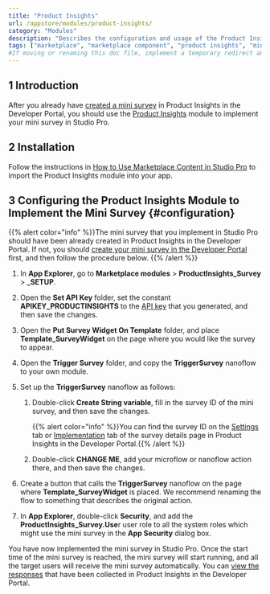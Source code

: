 ```yaml
---
title: "Product Insights"
url: /appstore/modules/product-insights/
category: "Modules"
description: "Describes the configuration and usage of the Product Insights module, which is available in the Mendix Marketplace."
tags: ["marketplace", "marketplace component", "product insights", "mini survey"]
#If moving or renaming this doc file, implement a temporary redirect and let the respective team know they should update the URL in the product. See Mapping to Products for more details. 
---
```


## 1 Introduction

After you already have [created a mini survey](/developerportal/collaborate/product-insights/) in Product Insights in the Developer Portal, you should use the [Product Insights](#needs-url) module to implement your mini survey in Studio Pro.

## 2 Installation

Follow the instructions in [How to Use Marketplace Content in Studio Pro](https://docs.mendix.com/appstore/general/app-store-content/) to import the Product Insights module into your app.

## 3 Configuring the Product Insights Module to Implement the Mini Survey {#configuration}

{{% alert color="info" %}}The mini survey that you implement in Studio Pro should have been already created in Product Insights in the Developer Portal. If not, you should [create your mini survey in the Developer Portal](/developerportal/collaborate/product-insights/#create-survey) first, and then follow the procedure below. {{% /alert %}}

1. In **App Explorer**, go to **Marketplace modules** > **ProductInsights_Survey** > **_SETUP**.

2. Open the **Set API Key** folder, set the constant **APIKEY_PRODUCTINSIGHTS** to the [API key](/developerportal/collaborate/product-insights/#generate-api-key) that you generated, and then save the changes.

3. Open the **Put Survey Widget On Template** folder, and place **Template_SurveyWidget** on the page where you would like the survey to appear.

4. Open the **Trigger Survey** folder, and copy the **TriggerSurvey** nanoflow to your own module.

5. Set up the **TriggerSurvey** nanoflow as follows:

   1. Double-click **Create String variable**, fill in the survey ID of the mini survey, and then save the changes.

      {{% alert color="info" %}}You can find the survey ID on the [Settings](/developerportal/collaborate/product-insights/#survey-details-settings) tab or [Implementation](/developerportal/collaborate/product-insights/#survey-details-implementation) tab of the survey details page in Product Insights in the Developer Portal.{{% /alert %}}

   2. Double-click **CHANGE ME**, add your microflow or nanoflow action there, and then save the changes.

6. Create a button that calls the **TriggerSurvey** nanoflow on the page where **Template_SurveyWidget** is placed. We recommend renaming the flow to something that describes the original action.

7. In **App Explorer**, double-click **Security**, and add the **ProductInsights_Survey.Use**r user role to all the system roles which might use the mini survey in the **App Security** dialog box.

You have now implemented the mini survey in Studio Pro. Once the start time of the mini survey is reached, the mini survey will start running, and all the target users will receive the mini survey automatically. You can [view the responses](/developerportal/collaborate/product-insights/#view-export-responses) that have been collected in Product Insights in  the Developer Portal.